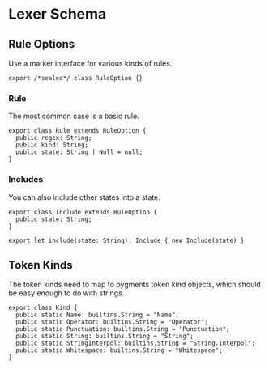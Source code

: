 # Lexer Schema

## Rule Options

Use a marker interface for various kinds of rules.

    export /*sealed*/ class RuleOption {}

### Rule

The most common case is a basic rule.

    export class Rule extends RuleOption {
      public regex: String;
      public kind: String;
      public state: String | Null = null;
    }

### Includes

You can also include other states into a state.

    export class Include extends RuleOption {
      public state: String;
    }

    export let include(state: String): Include { new Include(state) }

## Token Kinds

The token kinds need to map to pygments token kind objects, which should be easy
enough to do with strings.

    export class Kind {
      public static Name: builtins.String = "Name";
      public static Operator: builtins.String = "Operator";
      public static Punctuation: builtins.String = "Punctuation";
      public static String: builtins.String = "String";
      public static StringInterpol: builtins.String = "String.Interpol";
      public static Whitespace: builtins.String = "Whitespace";
    }
